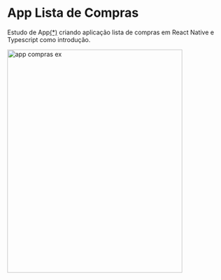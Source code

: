 # **App Lista de Compras**

Estudo de App[(*)](https://app.rocketseat.com.br/classroom/introducao-1) criando aplicação lista de compras em React Native e Typescript como introdução.

<img width="400" height="510" alt="app compras ex" src="https://github.com/user-attachments/assets/03b48d3d-7cdf-4636-b98c-7b93fa74c713"/>
